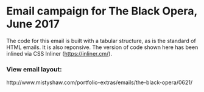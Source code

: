 <h1>Email campaign for The Black Opera, June 2017</h1>

The code for this email is built with a tabular structure, as is the standard of HTML emails. It is also reponsive. The version of code shown here has been inlined via CSS Inliner (https://inliner.cm/).

<h3>View email layout:</h3>
http://www.mistyshaw.com/portfolio-extras/emails/the-black-opera/0621/
